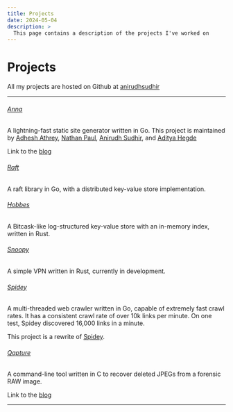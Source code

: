 ```yaml
---
title: Projects
date: 2024-05-04
description: >
  This page contains a description of the projects I've worked on
---
```


# Projects

All my projects are hosted on Github at [anirudhsudhir](https://github.com/anirudhsudhir)

---

###### [Anna](https://github.com/anna-ssg/Anna)

A lightning-fast static site generator written in Go.
This project is maintained by [Adhesh Athrey](https://github.com/DedLad), [Nathan Paul](https://github.com/polarhive), [Anirudh Sudhir](https://github.com/anirudhsudhir), and [Aditya Hegde](https://github.com/bwaklog)

Link to the [blog](/posts/building-anna)

###### [Raft](https://github.com/anirudhsudhir/raft)

A raft library in Go, with a distributed key-value store implementation.

###### [Hobbes](https://github.com/anirudhsudhir/hobbes/)

A Bitcask-like log-structured key-value store with an in-memory index, written in Rust.

###### [Snoopy](https://github.com/anirudhsudhir/snoopy)

A simple VPN written in Rust, currently in development.

###### [Spidey](https://github.com/anirudhsudhir/Spidey-v2)

A multi-threaded web crawler written in Go, capable of extremely fast crawl rates.
It has a consistent crawl rate of over 10k links per minute.
On one test, Spidey discovered 16,000 links in a minute.

This project is a rewrite of [Spidey](https://github.com/anirudhsudhir/Spidey).

###### [Qapture](https://github.com/anirudhsudhir/Qapture)

A command-line tool written in C to recover deleted JPEGs from a forensic RAW image.

Link to the [blog](/posts/qapture)

---
